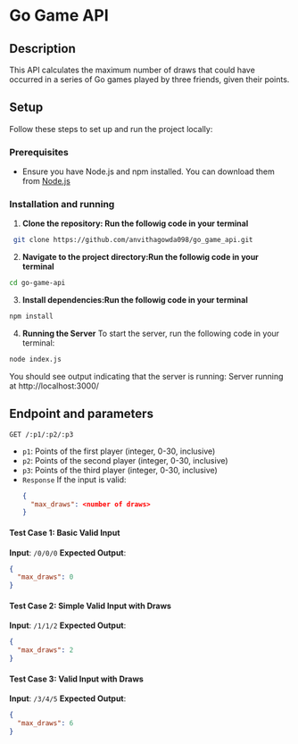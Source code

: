 # Go Game API

## Description
This API calculates the maximum number of draws that could have occurred in a series of Go games played by three friends, given their points.

## Setup
Follow these steps to set up and run the project locally:

### Prerequisites
- Ensure you have Node.js and npm installed. You can download them from [Node.js](https://nodejs.org/)

### Installation and running
1. **Clone the repository: Run the followig code in your terminal**
  ```bash
   git clone https://github.com/anvithagowda098/go_game_api.git
  ```
2. **Navigate to the project directory:Run the followig code in your terminal**
  ```bash
  cd go-game-api
  ```
3. **Install dependencies:Run the followig code in your terminal**
  ```bash
  npm install
  ```
4. **Running the Server**
To start the server, run the following code in your terminal:
  ```bash
node index.js
  ```
You should see output indicating that the server is running:
Server running at http://localhost:3000/

## Endpoint and parameters
`GET /:p1/:p2/:p3`

- `p1`: Points of the first player (integer, 0-30, inclusive)
- `p2`: Points of the second player (integer, 0-30, inclusive)
- `p3`: Points of the third player (integer, 0-30, inclusive)
- `Response` 
  If the input is valid:
  ```json
  {
    "max_draws": <number of draws>
  }

#### Test Case 1: Basic Valid Input
**Input**: `/0/0/0`
**Expected Output**:
```json
{
  "max_draws": 0
}
```

#### Test Case 2: Simple Valid Input with Draws
**Input**: `/1/1/2`
**Expected Output**:
```json
{
  "max_draws": 2
}
```

#### Test Case 3: Valid Input with Draws
**Input**: `/3/4/5`
**Expected Output**:
```json
{
  "max_draws": 6
}
```